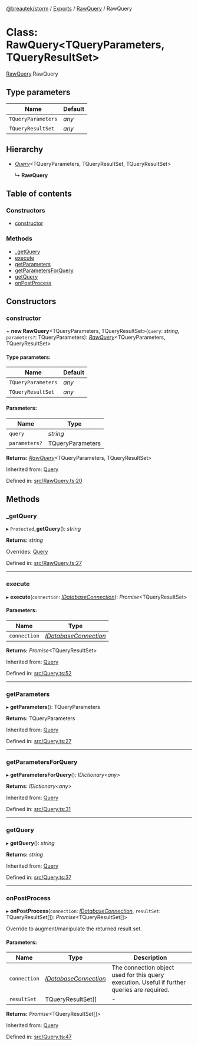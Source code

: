 [@breautek/storm](../README.md) / [Exports](../modules.md) / [RawQuery](../modules/rawquery.md) / RawQuery

# Class: RawQuery<TQueryParameters, TQueryResultSet\>

[RawQuery](../modules/rawquery.md).RawQuery

## Type parameters

Name | Default |
------ | ------ |
`TQueryParameters` | *any* |
`TQueryResultSet` | *any* |

## Hierarchy

* [*Query*](query.query-1.md)<TQueryParameters, TQueryResultSet, TQueryResultSet\>

  ↳ **RawQuery**

## Table of contents

### Constructors

- [constructor](rawquery.rawquery-1.md#constructor)

### Methods

- [\_getQuery](rawquery.rawquery-1.md#_getquery)
- [execute](rawquery.rawquery-1.md#execute)
- [getParameters](rawquery.rawquery-1.md#getparameters)
- [getParametersForQuery](rawquery.rawquery-1.md#getparametersforquery)
- [getQuery](rawquery.rawquery-1.md#getquery)
- [onPostProcess](rawquery.rawquery-1.md#onpostprocess)

## Constructors

### constructor

\+ **new RawQuery**<TQueryParameters, TQueryResultSet\>(`query`: *string*, `parameters?`: TQueryParameters): [*RawQuery*](rawquery.rawquery-1.md)<TQueryParameters, TQueryResultSet\>

#### Type parameters:

Name | Default |
------ | ------ |
`TQueryParameters` | *any* |
`TQueryResultSet` | *any* |

#### Parameters:

Name | Type |
------ | ------ |
`query` | *string* |
`parameters?` | TQueryParameters |

**Returns:** [*RawQuery*](rawquery.rawquery-1.md)<TQueryParameters, TQueryResultSet\>

Inherited from: [Query](query.query-1.md)

Defined in: [src/RawQuery.ts:20](https://github.com/breautek/storm/blob/ec148ff/src/RawQuery.ts#L20)

## Methods

### \_getQuery

▸ `Protected`**_getQuery**(): *string*

**Returns:** *string*

Overrides: [Query](query.query-1.md)

Defined in: [src/RawQuery.ts:27](https://github.com/breautek/storm/blob/ec148ff/src/RawQuery.ts#L27)

___

### execute

▸ **execute**(`connection`: [*IDatabaseConnection*](../interfaces/idatabaseconnection.idatabaseconnection-1.md)): *Promise*<TQueryResultSet\>

#### Parameters:

Name | Type |
------ | ------ |
`connection` | [*IDatabaseConnection*](../interfaces/idatabaseconnection.idatabaseconnection-1.md) |

**Returns:** *Promise*<TQueryResultSet\>

Inherited from: [Query](query.query-1.md)

Defined in: [src/Query.ts:52](https://github.com/breautek/storm/blob/ec148ff/src/Query.ts#L52)

___

### getParameters

▸ **getParameters**(): TQueryParameters

**Returns:** TQueryParameters

Inherited from: [Query](query.query-1.md)

Defined in: [src/Query.ts:27](https://github.com/breautek/storm/blob/ec148ff/src/Query.ts#L27)

___

### getParametersForQuery

▸ **getParametersForQuery**(): *IDictionary*<*any*\>

**Returns:** *IDictionary*<*any*\>

Inherited from: [Query](query.query-1.md)

Defined in: [src/Query.ts:31](https://github.com/breautek/storm/blob/ec148ff/src/Query.ts#L31)

___

### getQuery

▸ **getQuery**(): *string*

**Returns:** *string*

Inherited from: [Query](query.query-1.md)

Defined in: [src/Query.ts:37](https://github.com/breautek/storm/blob/ec148ff/src/Query.ts#L37)

___

### onPostProcess

▸ **onPostProcess**(`connection`: [*IDatabaseConnection*](../interfaces/idatabaseconnection.idatabaseconnection-1.md), `resultSet`: TQueryResultSet[]): *Promise*<TQueryResultSet[]\>

Override to augment/manipulate the returned result set.

#### Parameters:

Name | Type | Description |
------ | ------ | ------ |
`connection` | [*IDatabaseConnection*](../interfaces/idatabaseconnection.idatabaseconnection-1.md) | The connection object used for this query execution. Useful if further queries are required.   |
`resultSet` | TQueryResultSet[] | - |

**Returns:** *Promise*<TQueryResultSet[]\>

Inherited from: [Query](query.query-1.md)

Defined in: [src/Query.ts:47](https://github.com/breautek/storm/blob/ec148ff/src/Query.ts#L47)
